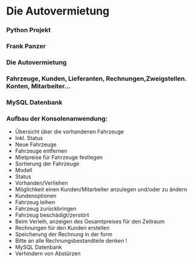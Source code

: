 # Die Autovermietung

### Python Projekt
### Frank Panzer
### Die Autovermietung

### Fahrzeuge, Kunden, Lieferanten, Rechnungen,Zweigstellen. Konten, Mitarbeiter...         
### MySQL Datenbank                                                                       
### Aufbau der Konsolenanwendung:               
- Übersicht über die vorhandenen Fahrzeuge                                            
- Inkl. Status                                                                      
- Neue Fahrzeuge                                                                       
- Fahrzeuge entfernen                                                                  
- Mietpreise für Fahrzeuge festlegen
- Sortierung der Fahrzeuge
- Modell
- Status
- Vorhanden/Verliehen
- Möglichkeit einen Kunden/Mitarbeiter anzulegen und/oder zu ändern
- Kundenoptionen
- Fahrzeug leihen
- Fahrzeug zurückbringen
- Fahrzeug beschädigt/zerstört
- Beim Verleih, anzeigen des Gesamtpreises für den Zeitraum
- Rechnungen für den Kunden erstellen
- Speicherung der Rechnung in der form
- Bitte an alle Rechnungsbestandteile denken !
- MySQL Datenbank
- Verhindern von Abstürzen

